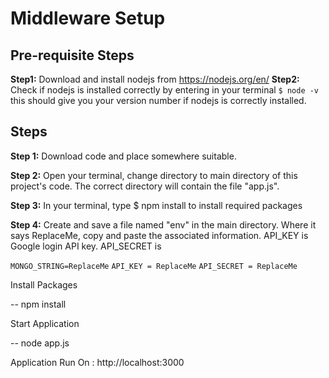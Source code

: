 # Middleware Setup

## Pre-requisite Steps
**Step1:**
Download and install nodejs from https://nodejs.org/en/
**Step2:**
Check if nodejs is installed correctly by entering in your terminal
`$ node -v`
this should give you your version number if nodejs is correctly installed.

## Steps
**Step 1:** 
Download code and place somewhere suitable.

**Step 2:** 
Open your terminal, change directory to main directory of this project's code. The correct directory will contain the file "app.js".

**Step 3:**
In your terminal, type
$ npm install
to install required packages

**Step 4:**
Create and save a file named "env" in the main directory. Where it says ReplaceMe, copy and paste the associated information.
API_KEY is Google login API key.
API_SECRET is 

`MONGO_STRING=ReplaceMe`
`API_KEY = ReplaceMe`
`API_SECRET = ReplaceMe`


Install Packages

-- npm install

Start Application

-- node app.js

Application Run On : http://localhost:3000
